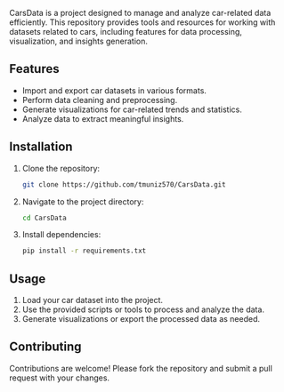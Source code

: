 CarsData is a project designed to manage and analyze car-related data efficiently. This repository provides tools and resources for working with datasets related to cars, including features for data processing, visualization, and insights generation.

## Features
- Import and export car datasets in various formats.
- Perform data cleaning and preprocessing.
- Generate visualizations for car-related trends and statistics.
- Analyze data to extract meaningful insights.

## Installation
1. Clone the repository:
    ```bash
    git clone https://github.com/tmuniz570/CarsData.git
    ```
2. Navigate to the project directory:
    ```bash
    cd CarsData
    ```
3. Install dependencies:
    ```bash
    pip install -r requirements.txt
    ```

## Usage
1. Load your car dataset into the project.
2. Use the provided scripts or tools to process and analyze the data.
3. Generate visualizations or export the processed data as needed.

## Contributing
Contributions are welcome! Please fork the repository and submit a pull request with your changes.